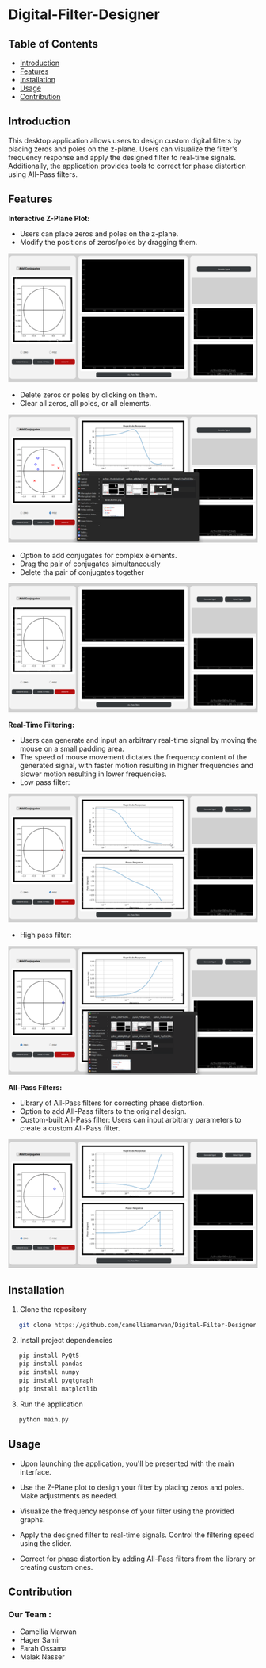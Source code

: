 # Digital-Filter-Designer
## Table of Contents
- [Introduction](#introduction)
- [Features](#features)
- [Installation](#installation)
- [Usage](#usage)
- [Contribution](#contribution)

## Introduction
This desktop application allows users to design custom digital filters by placing zeros and poles on the z-plane. Users can visualize the filter's frequency response and apply the designed filter to real-time signals. Additionally, the application provides tools to correct for phase distortion using All-Pass filters.

## Features
**Interactive Z-Plane Plot:**
- Users can place zeros and poles on the z-plane.
- Modify the positions of zeros/poles by dragging them.

![Alt Text](Gifs/Add_zeros_poles.gif)
- Delete zeros or poles by clicking on them.
- Clear all zeros, all poles, or all elements.

![Alt Text](Gifs/Delete.gif)
- Option to add conjugates for complex elements.
- Drag the pair of conjugates simultaneously
- Delete tha pair of conjugates together

![Alt Text](Gifs/Conjugates.gif)

**Real-Time Filtering:**
- Users can generate and input an arbitrary real-time signal by moving the mouse on a small padding area.
- The speed of mouse movement dictates the frequency content of the generated signal, with faster motion resulting in higher frequencies and slower motion resulting in lower frequencies.
- Low pass filter:

![Alt Text](Gifs/Low_Pass_Filter.gif)
- High pass filter:

![Alt Text](Gifs/High_Pass_Filter.gif)

**All-Pass Filters:**
- Library of All-Pass filters for correcting phase distortion.
- Option to add All-Pass filters to the original design.
- Custom-built All-Pass filter: Users can input arbitrary parameters to create a custom All-Pass filter.

![Alt Text](Gifs/All-Pass_Filter.gif)

 ## Installation 
1. Clone the repository
```sh
   git clone https://github.com/camelliamarwan/Digital-Filter-Designer.git
 ```
2. Install project dependencies
```sh
   pip install PyQt5
   pip install pandas
   pip install numpy
   pip install pyqtgraph
   pip install matplotlib
 ```
3. Run the application
```sh
   python main.py
```

## Usage
- Upon launching the application, you'll be presented with the main interface.

- Use the Z-Plane plot to design your filter by placing zeros and poles. Make adjustments as needed.

- Visualize the frequency response of your filter using the provided graphs.

- Apply the designed filter to real-time signals. Control the filtering speed using the slider.

- Correct for phase distortion by adding All-Pass filters from the library or creating custom ones.

## Contribution
  ### **Our Team :**
- Camellia Marwan
- Hager Samir
- Farah Ossama
- Malak Nasser
